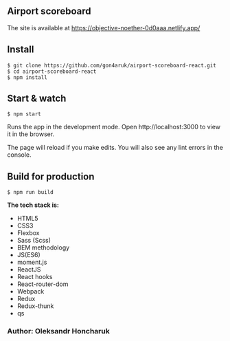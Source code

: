 ## Airport scoreboard

The site is available at https://objective-noether-0d0aaa.netlify.app/

## Install

    $ git clone https://github.com/gon4aruk/airport-scoreboard-react.git
    $ cd airport-scoreboard-react
    $ npm install

## Start & watch

    $ npm start
    
Runs the app in the development mode.
Open http://localhost:3000 to view it in the browser.

The page will reload if you make edits.
You will also see any lint errors in the console.

## Build for production

    $ npm run build

**The tech stack is:**

- HTML5
- CSS3
- Flexbox
- Sass (Scss)
- BEM methodology
- JS(ES6)
- moment.js
- ReactJS
- React hooks
- React-router-dom
- Webpack
- Redux
- Redux-thunk
- qs

### Author: Oleksandr Honcharuk
